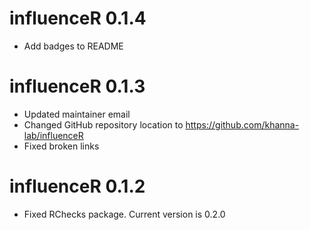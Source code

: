 # influenceR 0.1.4
* Add badges to README

# influenceR 0.1.3

* Updated maintainer email
* Changed GitHub repository location to https://github.com/khanna-lab/influenceR
* Fixed broken links

# influenceR 0.1.2

* Fixed RChecks package. Current version is 0.2.0
